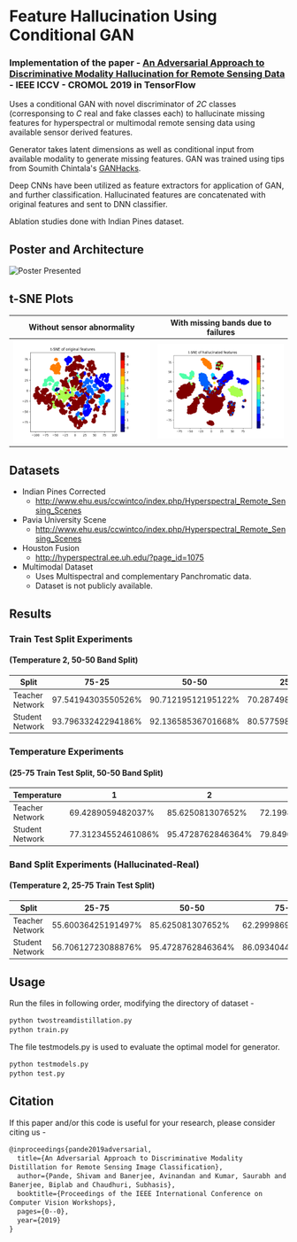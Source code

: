 # Feature Hallucination Using Conditional GAN

### Implementation of the paper - [**An Adversarial Approach to Discriminative Modality Hallucination for Remote Sensing Data**](http://openaccess.thecvf.com/content_ICCVW_2019/papers/CROMOL/Pande_An_Adversarial_Approach_to_Discriminative_Modality_Distillation_for_Remote_Sensing_ICCVW_2019_paper.pdf) - IEEE ICCV - CROMOL 2019 in TensorFlow


Uses a conditional GAN with novel discriminator of _2C_ classes (corresponsing to _C_ real and fake classes each) to hallucinate missing features for hyperspectral or multimodal remote sensing data using available sensor derived features.

Generator takes latent dimensions as well as conditional input from available modality to generate missing features.
GAN was trained using tips from Soumith Chintala's [GANHacks](https://github.com/soumith/ganhacks).

Deep CNNs have been utilized as feature extractors for application of GAN, and further classification.
Hallucinated features are concatenated with original features and sent to DNN classifier.

Ablation studies done with Indian Pines dataset.

## Poster and Architecture

![Poster Presented](https://github.com/theavicaster/featurehallucination-cgan/blob/master/poster_iccv.png)

## t-SNE Plots

Without sensor abnormality           |  With missing bands due to failures
:-------------------------:|:-------------------------:
![](https://github.com/theavicaster/featurehallucination-cgan/blob/master/tsneorig.png) |  ![](https://github.com/theavicaster/featurehallucination-cgan/blob/master/tsnehall.png)


## Datasets

* Indian Pines Corrected
    * http://www.ehu.eus/ccwintco/index.php/Hyperspectral_Remote_Sensing_Scenes
* Pavia University Scene
    * http://www.ehu.eus/ccwintco/index.php/Hyperspectral_Remote_Sensing_Scenes
* Houston Fusion
    * http://hyperspectral.ee.uh.edu/?page_id=1075
* Multimodal Dataset
    * Uses Multispectral and complementary Panchromatic data.
    * Dataset is not publicly available.
    
## Results

### Train Test Split Experiments
#### (Temperature 2, 50-50 Band Split)


|  Split | 75-25 | 50-50 | 25-75 | 10-90 |
| ------------- | ------------- | ----- | ---| ------|
| Teacher Network | 97.54194303550526% | 90.71219512195122% | 70.28749837697956% | 69.51761517809012% |
| Student Network  | 93.79633242294186% | 92.13658536701668% | 80.57759854532085% | 71.92411924248465% |


### Temperature Experiments
#### (25-75 Train Test Split, 50-50 Band Split)


|  Temperature | 1 | 2 | 3 | 5 | 10 |
| ------------- | ------------- | ----- | ---| ------| --- |
| Teacher Network | 69.4289059482037%| 85.625081307652%| 72.19981788053645% | 81.63132561622491% | 57.47365682630959%|
| Student Network  | 77.31234552461086%|  95.4728762846364% | 79.84909587848074%| 84.75347990733494%| 64.39443216129073% |


### Band Split Experiments (Hallucinated-Real)
#### (Temperature 2, 25-75 Train Test Split)

|  Split | 25-75 | 50-50 | 75-25 | 90-10 |
| ------------- | ------------- | ----- | ---| ------|
| Teacher Network | 55.60036425191497%| 85.625081307652% | 62.29998699334999%| 64.70664758799801%|
| Student Network  | 56.70612723088876%| 95.4728762846364%| 86.09340444906985% | 81.43619097332131% |



## Usage

Run the files in following order, modifying the directory of dataset -

```sh
python twostreamdistillation.py
python train.py
```
The file testmodels.py is used to evaluate the optimal model for generator.

```sh
python testmodels.py
python test.py
```
## Citation

If this paper and/or this code is useful for your research, please consider citing us -

```
@inproceedings{pande2019adversarial,
  title={An Adversarial Approach to Discriminative Modality Distillation for Remote Sensing Image Classification},
  author={Pande, Shivam and Banerjee, Avinandan and Kumar, Saurabh and Banerjee, Biplab and Chaudhuri, Subhasis},
  booktitle={Proceedings of the IEEE International Conference on Computer Vision Workshops},
  pages={0--0},
  year={2019}
}
```








